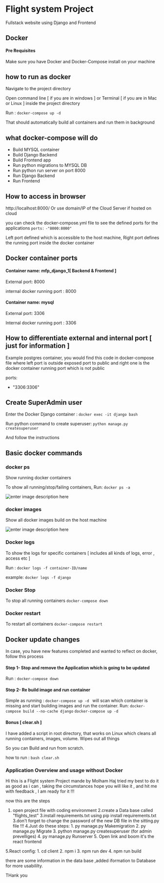 # Flight system Project

  

Fullstack website using Django and Frontend 


## Docker
#### Pre Requisites

Make sure you have Docker and Docker-Compose install on your machine


## how to run as docker

Navigate to the project directory

  

Open command line [ if you are in windows ] or Terminal [ if you are in Mac or Linux ] inside the project directory

  

Run : `docker-compose up -d`

  That should automatically build all containers and run them in background

## what docker-compose will do

  

 - Build MYSQL container
 - Build Django Backend
 - Build Frontend app
 - Run python migrations to MYSQL DB
 - Run python run server on port 8000
 - Run Django Backend
 - Run Frontend

  

## How to access in browser

http://localhost:8000/ Or use domain/IP of the Cloud Server if hosted on cloud

  

you can check the docker-compose.yml file to see the defined ports for the applications
`ports:`
	`-"8000:8000"`
  
  Left port defined which is accessible to the host machine, Right port defines the running port inside the docker container

## Docker container ports

  

#### Container name: mfp_django_1[ Backend & Frontend ]

External port: 8000

internal docker running port : 8000

#### Container name: mysql

External port: 3306

Internal docker running port : 3306

  

## How to differentiate external and internal port [ just for information ]

Example postgres container, you would find this code in docker-compose file where left port is outside exposed port to public and right one is the docker container running port which is not public

ports:

- "3306:3306"


## Create SuperAdmin user
Enter the Docker Django container : `docker exec -it django bash`

Run python command to create superuser: `python manage.py createsuperuser`

And follow the instructions

## Basic docker commands

### docker ps
Show running docker containers

To show all running/stop/failing containers, Run: `docker ps -a`

  ![enter image description here](https://tecadmin.net/tutorial/wp-content/uploads/2017/09/docker-ps-command.png)

### docker images 
Show all docker images build on the host machine

![enter image description here](https://www.how2shout.com/linux/wp-content/uploads/2021/05/Docker-Images-check-on-Debian.jpg)
  
### Docker logs
To show the logs for specific containers [ includes all kinds of logs, error , access etc ]

Run : `docker logs -f container-ID/name`

example: `docker logs -f django`

### Docker Stop

To stop all running containers `docker-compose down`

### Docker restart

To restart all containers `docker-compose restart`

## Docker update changes
In case, you have new features completed and wanted to reflect on docker, follow this process

#### Step 1- Stop and remove the Application which is going to be updated
Run :  `docker-compose down`

#### Step 2- Re build image and run container
Simple as running : `docker-compose up -d ` will scan which container is missing and start building images and run the container.
Run:
 `docker-compose build --no-cache django`
`docker-compose up -d`


#### Bonus [ clear.sh ]
I have added a script in root directory, that works on Linux which cleans all running containers, images, volume. Wipes out all things

So you can Build and run from scratch.

how to run : 
`bash clear.sh`

### Application Overview and usage without Docker
Hi this is a Flight system Project mande by Molham Haj
tried my best to do it as good as i can , taking the circumstances 
hope you will like it , and hit me with feedback , I am ready for it !!!


now 
this are the steps 

1. open project file with coding environment
2.create a Data base called "flights_test"
3.install requirements.txt using pip install requirements.txt
3.don't forget to change the password of the new DB file in the sitting.py file !!!
4.Just do these steps:
            1. py manage.py Makemigration
            2. py manage.py Migrate
            3. python manage.py createsuperuser (for admin prevelliges)
            4. py manage.py Runserver 
            5. Open link and boom it's the react frontend


5.React config:
            1. cd client
            2. npm i
            3. npm run dev
            4. npm run build


there are some information in the data base ,added iformation to Database for more usabililty.

THank you

